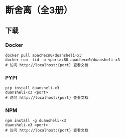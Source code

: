 # 断舍离（全3册）

## 下载

### Docker

```
docker pull apachecn0/duansheli-x3
docker run -tid -p <port>:80 apachecn0/duansheli-x3
# 访问 http://localhost:{port} 查看文档
```

### PYPI

```
pip install duansheli-x3
duansheli-x3 <port>
# 访问 http://localhost:{port} 查看文档
```

### NPM

```
npm install -g duansheli-x3
duansheli-x3 <port>
# 访问 http://localhost:{port} 查看文档
```